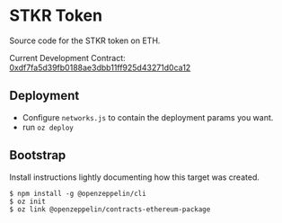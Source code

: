 # STKR Token

Source code for the STKR token on ETH.

Current Development Contract: [0xdf7fa5d39fb0188ae3dbb11ff925d43271d0ca12](https://kovan.etherscan.io/address/0xdf7fa5d39fb0188ae3dbb11ff925d43271d0ca12#code)

## Deployment

- Configure `networks.js` to contain the deployment params you want. 
- run `oz deploy`

## Bootstrap

Install instructions lightly documenting how this target was created.

```shell
$ npm install -g @openzeppelin/cli
$ oz init
$ oz link @openzeppelin/contracts-ethereum-package
```